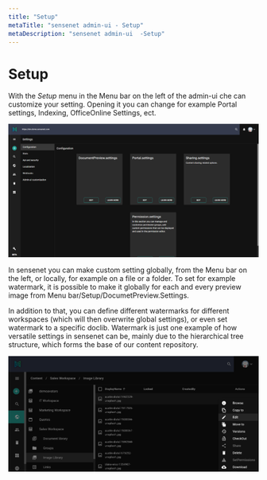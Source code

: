 ```yaml
---
title: "Setup"
metaTitle: "sensenet admin-ui - Setup"
metaDescription: "sensenet admin-ui  -Setup"
---
```


# Setup

With the _Setup_ menu in the Menu bar on the left of the admin-ui che can customize your setting.
Opening it you can change for example Portal settings, Indexing, OfficeOnline Settings, ect.

![setup-dashboard](/content/guides/img/setup-dashboard.png)

In sensenet you can make custom setting globally, from the Menu bar on the left, or locally, for example on a file or a folder.
To set for example watermark, it is possible to make it globally for each and every preview image from Menu bar/Setup/DocumetPreview.Settings.

In addition to that, you can define different watermarks for different workspaces (which will then overwrite global settings), or even set watermark to a specific doclib. 
Watermark is just one example of how versatile settings in sensenet can be, mainly due to the hierarchical tree structure, which forms the base of our content repository.

![edit_file](/content/guides/img/edit_file.png)
